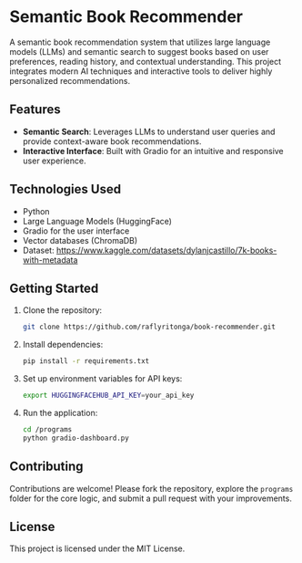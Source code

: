 # Semantic Book Recommender

A semantic book recommendation system that utilizes large language models (LLMs) and semantic search to suggest books based on user preferences, reading history, and contextual understanding. This project integrates modern AI techniques and interactive tools to deliver highly personalized recommendations.

## Features
- **Semantic Search**: Leverages LLMs to understand user queries and provide context-aware book recommendations.
- **Interactive Interface**: Built with Gradio for an intuitive and responsive user experience.

## Technologies Used
- Python
- Large Language Models (HuggingFace)
- Gradio for the user interface
- Vector databases (ChromaDB)
- Dataset: https://www.kaggle.com/datasets/dylanjcastillo/7k-books-with-metadata

## Getting Started
1. Clone the repository:
    ```bash
    git clone https://github.com/raflyritonga/book-recommender.git
    ```
2. Install dependencies:
    ```bash
    pip install -r requirements.txt
    ```
3. Set up environment variables for API keys:
    ```bash
    export HUGGINGFACEHUB_API_KEY=your_api_key
    ```
4. Run the application:
    ```bash
    cd /programs
    python gradio-dashboard.py
    ```

## Contributing
Contributions are welcome! Please fork the repository, explore the `programs` folder for the core logic, and submit a pull request with your improvements.

## License
This project is licensed under the MIT License.